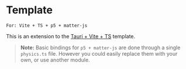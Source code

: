 # Template
`For: Vite + TS + p5 + matter-js`

This is an extension to the [Tauri + Vite + TS](https://github.com/tmplts/tauri-vite-ts-www) template.

> **Note:** Basic bindings for `p5 + matter-js` are done through a single `physics.ts` file. However you could easily replace them with your own, or use another module.
